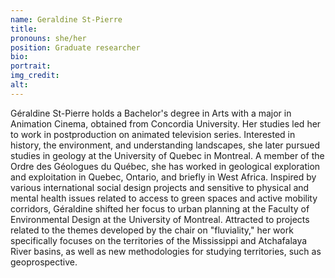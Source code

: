 ```yaml
---
name: Geraldine St-Pierre
title:
pronouns: she/her
position: Graduate researcher
bio:
portrait: 
img_credit:
alt:
---
```

Géraldine St-Pierre holds a Bachelor's degree in Arts with a major in Animation Cinema, obtained from Concordia University. Her studies led her to work in postproduction on animated television series. Interested in history, the environment, and understanding landscapes, she later pursued studies in geology at the University of Quebec in Montreal. A member of the Ordre des Géologues du Québec, she has worked in geological exploration and exploitation in Quebec, Ontario, and briefly in West Africa.
Inspired by various international social design projects and sensitive to physical and mental health issues related to access to green spaces and active mobility corridors, Géraldine shifted her focus to urban planning at the Faculty of Environmental Design at the University of Montreal. Attracted to projects related to the themes developed by the chair on "fluviality," her work specifically focuses on the territories of the Mississippi and Atchafalaya River basins, as well as new methodologies for studying territories, such as geoprospective.

